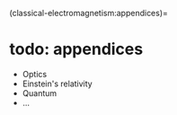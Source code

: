 <!--
```{article-info}
:author: basics
:date: "{sub-ref}`today`"
:read-time: "{sub-ref}`wordcount-minutes` min read"

```
-->

(classical-electromagnetism:appendices)=
# todo: appendices
- Optics
- Einstein's relativity
- Quantum
- ...

